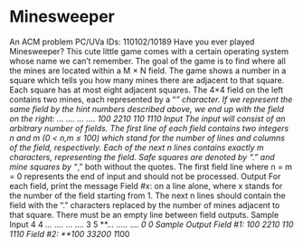 # Minesweeper
An ACM problem
PC/UVa IDs: 110102/10189
Have you ever played Minesweeper? This cute little game comes with a certain operating
system whose name we can’t remember. The goal of the game is to find where
all the mines are located within a M × N field.
The game shows a number in a square which tells you how many mines there are
adjacent to that square. Each square has at most eight adjacent squares. The 4×4 field
on the left contains two mines, each represented by a “*” character. If we represent the
same field by the hint numbers described above, we end up with the field on the right:
*...
....
.*..
....
*100
2210
1*10
1110
Input
The input will consist of an arbitrary number of fields. The first line of each field
contains two integers n and m (0 < n,m ≤ 100) which stand for the number of lines
and columns of the field, respectively. Each of the next n lines contains exactly m
characters, representing the field.
Safe squares are denoted by “.” and mine squares by “*,” both without the quotes.
The first field line where n = m = 0 represents the end of input and should not be
processed.
Output
For each field, print the message Field #x: on a line alone, where x stands for the
number of the field starting from 1. The next n lines should contain the field with the
“.” characters replaced by the number of mines adjacent to that square. There must
be an empty line between field outputs.
Sample Input
4 4
*...
....
.*..
....
3 5
**...
.....
.*...
0 0
Sample Output
Field #1:
*100
2210
1*10
1110
Field #2:
**100
33200
1*100
